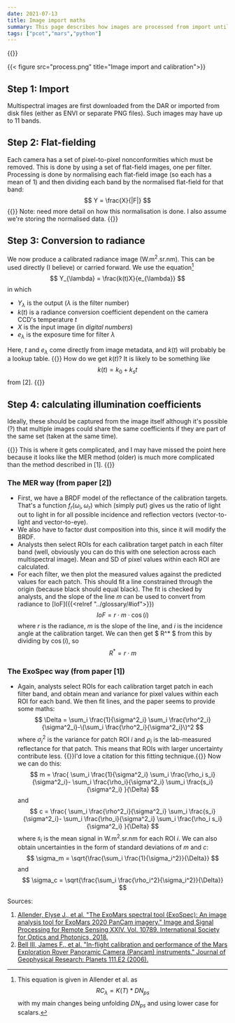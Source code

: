 ```yaml
---
date: 2021-07-13
title: Image import maths
summary: This page describes how images are processed from import until reflectance.
tags: ["pcot","mars","python"]
---
```


{{<katex>}}


{{< figure src="process.png" title="Image import and calibration">}}

## Step 1: Import

Multispectral images are first downloaded from the DAR or imported from
disk files (either as ENVI or separate PNG files). Such images may have up
to 11 bands.

## Step 2: Flat-fielding

Each camera has a set of pixel-to-pixel nonconformities which must be removed.
This is done by using a set of flat-field images, one per filter. Processing
is done by normalising each flat-field image (so each has a mean of 1) and
then dividing each band by the normalised flat-field for that band:
$$
Y = \frac{X}{|F|}
$$
{{<important>}}
Note: need more detail on how this normalisation is done. I also assume
we're storing the normalised data.
{{</important>}}

## Step 3: Conversion to radiance
We now produce a calibrated radiance image (W.m<sup>2</sup>.sr.nm). This
can be used directly (I believe) or carried forward. We use the equation[^1]
$$
Y_{\lambda} = \frac{k(t)X}{e_{\lambda}}
$$
in which
* $Y_\lambda$ is the output ($\lambda$ is the filter number)
* $k(t)$ is a radiance conversion coefficient dependent on the camera CCD's
temperature $t$
* $X$ is the input image (in *digital numbers*)
* $e_\lambda$ is the exposure time for filter $\lambda$


Here, $t$ and $e_\lambda$ come directly from image metadata, and
$k(t)$ will probably be a lookup table.
{{<important>}}
How do we get $k(t)$? It is likely to be something like
$$
k(t) = k_0 + k_s t
$$
from [2].
{{</important>}}


## Step 4: calculating illumination coefficients
Ideally, these should be captured from the image itself although
it's possible (?) that multiple images could share the same
coefficients if they are part of the same set (taken at the same time).

{{<important>}}
This is where it gets complicated, and I may have missed the point here
because it looks like the MER method (older) is much more complicated
than the method described in [1]. 
{{</important>}}

### The MER way (from paper [2])
* First, we have a BRDF model of the reflectance of the calibration targets.
That's a function $f_r(\omega_i, \omega_r)$ which (simply put) gives us the
ratio of light out to light in for all possible incidence and
reflection vectors (vector-to-light and vector-to-eye).
* We also have to factor dust composition into this, since it will modify
the BRDF.
* Analysts then select ROIs for each calibration target patch in each
filter band (well, obviously you can do this with one selection across
each multispectral image). Mean and SD of pixel values within each ROI
are calculated.
* For each filter, we then plot the measured values against the predicted values for each
patch. This should fit a line constrained through the origin (because black
should equal black). The fit is checked by analysts, and the slope of the line $m$ 
can be used to convert from radiance to [IoF]({{<relref "../glossary/#iof">}})
$$
IoF = r\cdot m \cdot \cos(i)
$$
where $r$ is the radiance, $m$ is the slope of the line, and $i$ is the
incidence angle at the calibration target. We can then get $ R^* $ from
this by dividing by $\cos(i)$, so
$$
R^* = r\cdot m
$$

### The ExoSpec way (from paper [1])
* Again, analysts select ROIs for each calibration target patch in each filter band, and obtain mean and
variance for pixel values within each ROI for each band. We then fit lines, and the paper seems to provide some
maths:
$$
\Delta = \sum_i \frac{1}{\sigma^2_i} \sum_i \frac{\rho^2_i}{\sigma^2_i}-\(\sum_i \frac{\rho^2_i}{\sigma^2_i}\)^2
$$
where $\sigma^2_i$ is the variance for patch ROI $i$ and $\rho_i$ is the lab-measured reflectance for that patch. This means that 
ROIs with larger uncertainty contribute less.
{{<important>}}I'd love a citation for this fitting technique.{{</important>}}
Now we can do this:
$$
m = \frac{
\sum_i \frac{1}{\sigma^2_i}
\sum_i \frac{\rho_i s_i}{\sigma^2_i}-
\sum_i \frac{\rho_i}{\sigma^2_i}
\sum_i \frac{s_i}{\sigma^2_i}
}{\Delta}
$$
and
$$
c = \frac{
\sum_i \frac{\rho^2_i}{\sigma^2_i}
\sum_i \frac{s_i}{\sigma^2_i}-
\sum_i \frac{\rho_i}{\sigma^2_i}
\sum_i \frac{\rho_i s_i}{\sigma^2_i}
}{\Delta}
$$
where $s_i$ is the mean signal in W.m<sup>2</sup>.sr.nm for each ROI $i$. We can also obtain uncertainties in the form
of standard deviations of $m$ and $c$:
$$
\sigma_m = \sqrt{\frac{\sum_i \frac{1}{\sigma_i^2}}{\Delta}}
$$
and
$$
\sigma_c = \sqrt{\frac{\sum_i \frac{\rho_i^2}{\sigma_i^2}}{\Delta}}
$$


Sources: 
1. [Allender, Elyse J., et al. "The ExoMars spectral tool (ExoSpec): An image analysis tool for ExoMars 2020 PanCam imagery." Image and Signal Processing for Remote Sensing XXIV. Vol. 10789. International Society for Optics and Photonics, 2018.](https://research-repository.st-andrews.ac.uk/bitstream/handle/10023/16973/Allender_2018_ExoMars_SPIE_107890I.pdf)
2. [Bell III, James F., et al. "In-flight calibration and performance of the Mars Exploration Rover Panoramic Camera (Pancam) instruments." Journal of Geophysical Research: Planets 111.E2 (2006).](https://agupubs.onlinelibrary.wiley.com/doi/pdfdirect/10.1029/2005JE002444)

[^1]: This equation is given in Allender et al. as 
$$
RC_{\lambda} = K(T) * DN_{ps}
$$
with my main changes being unfolding $DN_{ps}$ and using lower case
for scalars.
